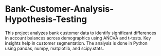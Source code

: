 # Bank-Customer-Analysis-Hypothesis-Testing
This project analyzes bank customer data to identify significant differences in account balances across demographics using ANOVA and t-tests. Key insights help in customer segmentation. The analysis is done in Python using pandas, numpy, matplotlib, and scipy.stats.
